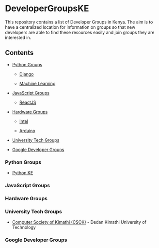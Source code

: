 # DeveloperGroupsKE

This repository contains a list of Developer Groups in Kenya. The aim is to have a centralized location for information on groups so that new developers are able to find these resources easily and join groups they are interested in.

## Contents

* [Python Groups](#)

   * [Django](#)

   * [Machine Learning](#)

* [JavaScript Groups](#)
   
   * [ReactJS](#)

* [Hardware Groups](#)

   * [Intel](#)

   * [Arduino](#)

* [University Tech Groups](#)

* [Google Developer Groups](#)

### Python Groups

* [Python KE](#)

### JavaScript Groups

### Hardware Groups

### University Tech Groups

   * [Computer Society of Kimathi (CSOK)](https://github.com/ikuamike/DeveloperGroupsKE/blob/master/University_Tech_Groups/Computer_Society_of_Kimathi.MD) - Dedan Kimathi University of Technology

### Google Developer Groups
